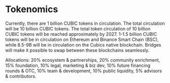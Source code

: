 # Tokenomics

Currently, there are 1 billion CUBIC tokens in circulation. The total circulation will be 10 billion CUBIC tokens. The total token circulation of 10 billion CUBIC tokens will be reached approximately by 2027. 1-1.5 billion CUBIC tokens will be in circulation on Ethereum and Binance Smart Chain (BSC), while 8.5-9B will be in circulation on the Cubics native blockchain. Bridges will make it possible to swap between these blockchains seamlessly.

Allocations: 20% ecosystem & partnerships, 20% community enrichment, 15% foundation, 10% legal, marketing & biz dev, 10% future financing rounds & OTC, 10% team & development, 10% public liquidity, 5% advisors & contributors.

<div style="page-break-after: always; visibility: hidden">\pagebreak</div>